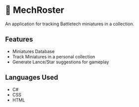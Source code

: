 # :robot: MechRoster
An application for tracking Battletech miniatures in a collection.
## Features
- Miniatures Database
- Track Miniatures in a personal collection
- Generate Lance/Star suggestions for gameplay
## Languages Used
- C#
- CSS
- HTML
